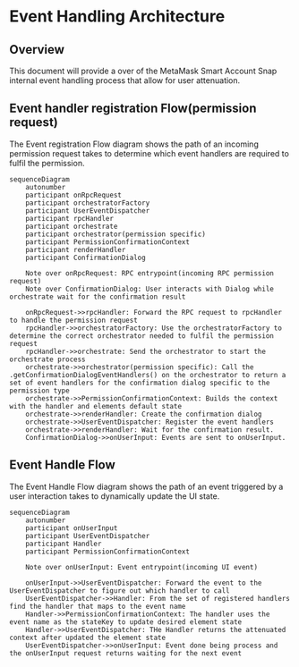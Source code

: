 # Event Handling Architecture

## Overview

This document will provide a over of the MetaMask Smart Account Snap internal event handling process that allow for user attenuation.

## Event handler registration Flow(permission request)

The Event registration Flow diagram shows the path of an incoming permission request takes to determine which event handlers are required to fulfil the permission.

```mermaid
sequenceDiagram
    autonumber
    participant onRpcRequest
    participant orchestratorFactory
    participant UserEventDispatcher
    participant rpcHandler
    participant orchestrate
    participant orchestrator(permission specific)
    participant PermissionConfirmationContext
    participant renderHandler
    participant ConfirmationDialog

    Note over onRpcRequest: RPC entrypoint(incoming RPC permission request)
    Note over ConfirmationDialog: User interacts with Dialog while orchestrate wait for the confirmation result

    onRpcRequest->>rpcHandler: Forward the RPC request to rpcHandler to handle the permission request
    rpcHandler->>orchestratorFactory: Use the orchestratorFactory to determine the correct orchestrator needed to fulfil the permission request
    rpcHandler->>orchestrate: Send the orchestrator to start the orchestrate process
    orchestrate->>orchestrator(permission specific): Call the .getConfirmationDialogEventHandlers() on the orchestrator to return a set of event handlers for the confirmation dialog specific to the permission type
    orchestrate->>PermissionConfirmationContext: Builds the context with the handler and elements default state
    orchestrate->>renderHandler: Create the confirmation dialog
    orchestrate->>UserEventDispatcher: Register the event handlers
    orchestrate->>renderHandler: Wait for the confirmation result.
    ConfirmationDialog->>onUserInput: Events are sent to onUserInput.
```

## Event Handle Flow
The Event Handle Flow diagram shows the path of an event triggered by a user interaction takes to dynamically update the UI state.

```mermaid
sequenceDiagram
    autonumber
    participant onUserInput
    participant UserEventDispatcher
    participant Handler
    participant PermissionConfirmationContext

    Note over onUserInput: Event entrypoint(incoming UI event)

    onUserInput->>UserEventDispatcher: Forward the event to the UserEventDispatcher to figure out which handler to call
    UserEventDispatcher->>Handler: From the set of registered handlers find the handler that maps to the event name
    Handler->>PermissionConfirmationContext: The handler uses the event name as the stateKey to update desired element state
    Handler->>UserEventDispatcher: THe Handler returns the attenuated context after updated the element state
    UserEventDispatcher->>onUserInput: Event done being process and the onUserInput request returns waiting for the next event
```